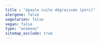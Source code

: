 ```yaml
---
title : "épaule cuite dégraissée (porc)"
alergene: false
vegetarien: false
vegan: false
type: "animaux"
sitemap_exclude: true
--- 
```

